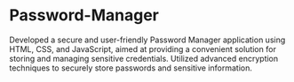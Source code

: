 # Password-Manager
Developed a secure and user-friendly Password Manager application using HTML, CSS, and JavaScript, aimed at providing a convenient solution for storing and managing sensitive credentials.
Utilized advanced encryption techniques to securely store passwords and sensitive information.
